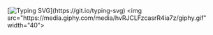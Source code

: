 [![Typing SVG](https://readme-typing-svg.herokuapp.com?font=Roboto+Mono&size=24&duration=4000&pause=800&color=01868C&vCenter=true&width=435&lines=Hello+there+%F0%9F%91%8B;I'm+Duygu;It%E2%80%99s+nice+to+meet+you.)](https://git.io/typing-svg) 
<img src="https://media.giphy.com/media/hvRJCLFzcasrR4ia7z/giphy.gif" width="40">
